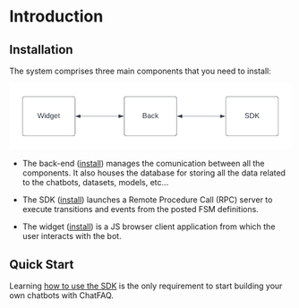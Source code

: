 # Introduction

## Installation

The system comprises three main components that you need to install:

![ChatFAQ Components](./_static/images/chatfaq_components.png)


- The back-end ([install](./modules/back/index.rst)) manages the comunication between all the components. It also houses the database for storing all the data related to the chatbots, datasets, models, etc...


- The SDK ([install](./modules/sdk/index.rst)) launches a Remote Procedure Call (RPC) server to execute transitions and events from the posted FSM definitions.


- The widget ([install](./modules/widget/index.rst)) is a JS browser client application from which the user interacts with the bot.

## Quick Start

Learning <a href="/riddler/doc/build/html/modules/sdk/index.html#usage">how to use the SDK</a> is the only requirement to start building your own chatbots with ChatFAQ.
